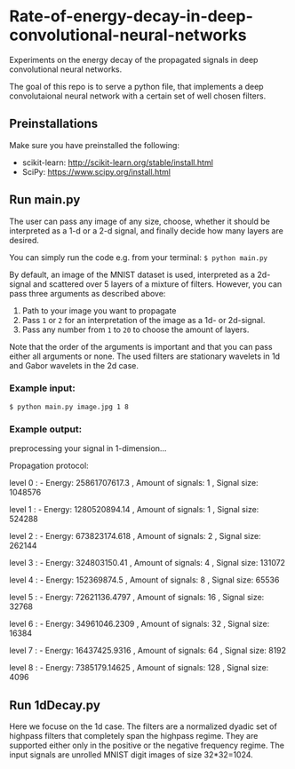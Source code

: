 # Rate-of-energy-decay-in-deep-convolutional-neural-networks
Experiments on the energy decay of the propagated signals in deep convolutional neural networks.

The goal of this repo is to serve a python file, that implements a deep convolutaional neural network with a certain set of well chosen filters. 

## Preinstallations

Make sure you have preinstalled the following:

  - scikit-learn:   http://scikit-learn.org/stable/install.html
  - SciPy:    https://www.scipy.org/install.html

## Run main.py

The user can pass any image of any size, choose, whether it should be interpreted as a 1-d or a 2-d signal, and finally decide how many layers are desired.
  
You can simply run the code e.g. from your terminal:
```$ python main.py ```

By default, an image of the MNIST dataset is used, interpreted as a 2d-signal and scattered over 5 layers of a mixture of filters. However, you can pass three arguments as described above:
  1. Path to your image you want to propagate
  
  2. Pass ``` 1 ``` or ``` 2 ``` for an interpretation of the image as a 1d- or 2d-signal.
  
  3. Pass any number from ``` 1 ``` to ``` 20 ``` to choose the amount of layers.
  
Note that the order of the arguments is important and that you can pass either all arguments or none. The used filters are stationary wavelets in 1d and Gabor wavelets in the 2d case.

### Example input:

```$ python main.py image.jpg 1 8```

### Example output: 

preprocessing your signal in 1-dimension...

Propagation protocol:

level  0 : - Energy: 25861707617.3 , Amount of signals: 1 , Signal size: 1048576

level  1 : - Energy: 1280520894.14 , Amount of signals: 1 , Signal size: 524288

level  2 : - Energy: 673823174.618 , Amount of signals: 2 , Signal size: 262144

level  3 : - Energy: 324803150.41 , Amount of signals: 4 , Signal size: 131072

level  4 : - Energy: 152369874.5 , Amount of signals: 8 , Signal size: 65536

level  5 : - Energy: 72621136.4797 , Amount of signals: 16 , Signal size: 32768

level  6 : - Energy: 34961046.2309 , Amount of signals: 32 , Signal size: 16384

level  7 : - Energy: 16437425.9316 , Amount of signals: 64 , Signal size: 8192

level  8 : - Energy: 7385179.14625 , Amount of signals: 128 , Signal size: 4096

## Run 1dDecay.py

Here we focuse on the 1d case. The filters are a normalized dyadic set of highpass filters that completely span the highpass regime. They are supported either only in the positive or the negative frequency regime. The input signals are unrolled MNIST digit images of size 32*32=1024. 



